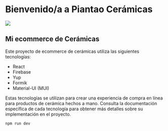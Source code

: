 # Bienvenido/a a Piantao Cerámicas

![](https://res.cloudinary.com/dwxhsdpc7/image/upload/t_Piantao-Resize-Logo/v1696863121/Piantao_Logo1_e1ps3h.png)

## Mi ecommerce de Cerámicas

Este proyecto de ecommerce de cerámicas utiliza las siguientes tecnologías:

- React
- Firebase
- Yup
- Formik
- Material-UI (MUI)

Estas tecnologías se utilizan para crear una experiencia de compra en línea para productos de cerámica hechos a mano. Consulta la documentación específica de cada tecnología para obtener más detalles sobre su implementación en el proyecto.

```
npm run dev
```
